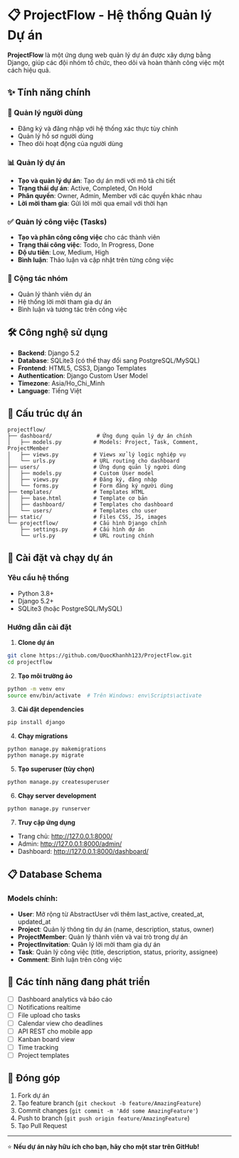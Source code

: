 # 📋 ProjectFlow - Hệ thống Quản lý Dự án

**ProjectFlow** là một ứng dụng web quản lý dự án được xây dựng bằng Django, giúp các đội nhóm tổ chức, theo dõi và hoàn thành công việc một cách hiệu quả.

## ✨ Tính năng chính

### 🔐 Quản lý người dùng
- Đăng ký và đăng nhập với hệ thống xác thực tùy chỉnh
- Quản lý hồ sơ người dùng
- Theo dõi hoạt động của người dùng

### 📊 Quản lý dự án
- **Tạo và quản lý dự án**: Tạo dự án mới với mô tả chi tiết
- **Trạng thái dự án**: Active, Completed, On Hold
- **Phân quyền**: Owner, Admin, Member với các quyền khác nhau
- **Lời mời tham gia**: Gửi lời mời qua email với thời hạn

### ✅ Quản lý công việc (Tasks)
- **Tạo và phân công công việc** cho các thành viên
- **Trạng thái công việc**: Todo, In Progress, Done
- **Độ ưu tiên**: Low, Medium, High
- **Bình luận**: Thảo luận và cập nhật trên từng công việc

### 👥 Cộng tác nhóm
- Quản lý thành viên dự án
- Hệ thống lời mời tham gia dự án
- Bình luận và tương tác trên công việc

## 🛠 Công nghệ sử dụng

- **Backend**: Django 5.2
- **Database**: SQLite3 (có thể thay đổi sang PostgreSQL/MySQL)
- **Frontend**: HTML5, CSS3, Django Templates
- **Authentication**: Django Custom User Model
- **Timezone**: Asia/Ho_Chi_Minh
- **Language**: Tiếng Việt

## 📁 Cấu trúc dự án

```
projectflow/
├── dashboard/              # Ứng dụng quản lý dự án chính
│   ├── models.py          # Models: Project, Task, Comment, ProjectMember
│   ├── views.py           # Views xử lý logic nghiệp vụ
│   └── urls.py            # URL routing cho dashboard
├── users/                 # Ứng dụng quản lý người dùng
│   ├── models.py          # Custom User model
│   ├── views.py           # Đăng ký, đăng nhập
│   └── forms.py           # Form đăng ký người dùng
├── templates/             # Templates HTML
│   ├── base.html          # Template cơ bản
│   ├── dashboard/         # Templates cho dashboard
│   └── users/             # Templates cho user
├── static/                # Files CSS, JS, images
└── projectflow/           # Cấu hình Django chính
    ├── settings.py        # Cấu hình dự án
    └── urls.py            # URL routing chính
```

## 🚀 Cài đặt và chạy dự án

### Yêu cầu hệ thống
- Python 3.8+
- Django 5.2+
- SQLite3 (hoặc PostgreSQL/MySQL)

### Hướng dẫn cài đặt

1. **Clone dự án**
```bash
git clone https://github.com/QuocKhanhh123/ProjectFlow.git
cd projectflow
```

2. **Tạo môi trường ảo**
```bash
python -m venv env
source env/bin/activate  # Trên Windows: env\Scripts\activate
```

3. **Cài đặt dependencies**
```bash
pip install django
```

4. **Chạy migrations**
```bash
python manage.py makemigrations
python manage.py migrate
```

5. **Tạo superuser (tùy chọn)**
```bash
python manage.py createsuperuser
```

6. **Chạy server development**
```bash
python manage.py runserver
```

7. **Truy cập ứng dụng**
- Trang chủ: http://127.0.0.1:8000/
- Admin: http://127.0.0.1:8000/admin/
- Dashboard: http://127.0.0.1:8000/dashboard/

## 📋 Database Schema

### Models chính:

- **User**: Mở rộng từ AbstractUser với thêm last_active, created_at, updated_at
- **Project**: Quản lý thông tin dự án (name, description, status, owner)
- **ProjectMember**: Quản lý thành viên và vai trò trong dự án
- **ProjectInvitation**: Quản lý lời mời tham gia dự án
- **Task**: Quản lý công việc (title, description, status, priority, assignee)
- **Comment**: Bình luận trên công việc

## 🎯 Các tính năng đang phát triển

- [ ] Dashboard analytics và báo cáo
- [ ] Notifications realtime
- [ ] File upload cho tasks
- [ ] Calendar view cho deadlines
- [ ] API REST cho mobile app
- [ ] Kanban board view
- [ ] Time tracking
- [ ] Project templates

## 🤝 Đóng góp

1. Fork dự án
2. Tạo feature branch (`git checkout -b feature/AmazingFeature`)
3. Commit changes (`git commit -m 'Add some AmazingFeature'`)
4. Push to branch (`git push origin feature/AmazingFeature`)
5. Tạo Pull Request


---
⭐ **Nếu dự án này hữu ích cho bạn, hãy cho một star trên GitHub!** 